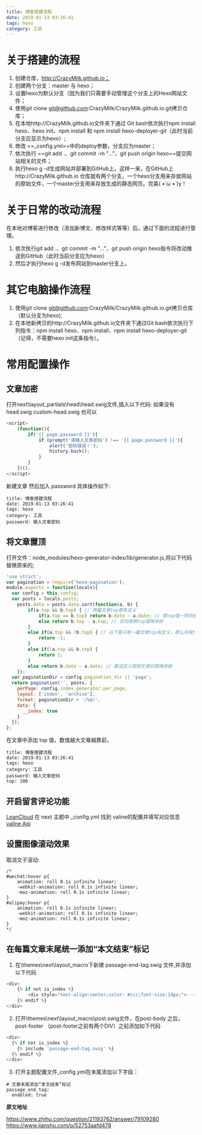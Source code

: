```yaml
---
title: 博客搭建流程
date: 2019-01-13 03:26:41
tags: hexo
category: 工具
---
```


# 关于搭建的流程

1. 创建仓库，http://CrazyMilk.github.io；
2. 创建两个分支：master 与 hexo；
3. 设置hexo为默认分支（因为我们只需要手动管理这个分支上的Hexo网站文件；
4. 使用git clone git@github.com:CrazyMilk/CrazyMilk.github.io.git拷贝仓库；
5. 在本地http://CrazyMilk.github.io文件夹下通过 Git bash依次执行npm install hexo、hexo init、npm install 和 npm install hexo-deployer-git（此时当前分支应显示为hexo）;
6. 修改 ==_config.yml==中的deploy参数，分支应为master；
7. 依次执行 ==git add .、git commit -m "..."、git push origin hexo==提交网站相关的文件；
8. 执行hexo g -d生成网站并部署到GitHub上。这样一来，在GitHub上http://CrazyMilk.github.io 仓库就有两个分支，一个hexo分支用来存放网站的原始文件，一个master分支用来存放生成的静态网页。完美( •̀ ω •́ )y！

# 关于日常的改动流程

在本地对博客进行修改（添加新博文、修改样式等等）后，通过下面的流程进行管理。

1. 依次执行git add .、git commit -m "..."、git push origin hexo指令将改动推送到GitHub（此时当前分支应为hexo）
2. 然后才执行hexo g -d发布网站到master分支上。

# 其它电脑操作流程

1. 使用git clone git@github.com:CrazyMilk/CrazyMilk.github.io.git拷贝仓库（默认分支为hexo);
2. 在本地新拷贝的http://CrazyMilk.github.io文件夹下通过Git bash依次执行下列指令：npm install hexo、npm install、npm install hexo-deployer-git（记得，不需要hexo init这条指令）。

# 常用配置操作

## 文章加密

打开next\layout\_partials\head\head.swig文件,插入以下代码:
如果没有head.swig custom-head.swig 也可以

``` javascript
<script>
    (function(){
        if('{{ page.password }}'){
            if (prompt('请输入文章密码') !== '{{ page.password }}'){
                alert('密码错误！');
                history.back();
            }
        }
    })();
</script>

```

新建文章 然后加入 password 具体操作如下:

```
title: 博客搭建流程
date: 2019-01-13 03:26:41
tags: hexo
category: 工具
password: 输入文章密码
```

## 将文章置顶

打开文件：node_modules/hexo-generator-index/lib/generator.js,将以下代码替换原来的;
```javascript
'use strict';
var pagination = require('hexo-pagination');
module.exports = function(locals){
  var config = this.config;
  var posts = locals.posts;
    posts.data = posts.data.sort(function(a, b) {
        if(a.top && b.top) { // 两篇文章top都有定义
            if(a.top == b.top) return b.date - a.date; // 若top值一样则按照文章日期降序排
            else return b.top - a.top; // 否则按照top值降序排
        }
        else if(a.top && !b.top) { // 以下是只有一篇文章top有定义，那么将有top的排在前面（这里用异或操作居然不行233）
            return -1;
        }
        else if(!a.top && b.top) {
            return 1;
        }
        else return b.date - a.date; // 都没定义按照文章日期降序排
    });
  var paginationDir = config.pagination_dir || 'page';
  return pagination('', posts, {
    perPage: config.index_generator.per_page,
    layout: ['index', 'archive'],
    format: paginationDir + '/%d/',
    data: {
      __index: true
    }
  });
};

```
在文章中添加 top 值，数值越大文章越靠前，
```
title: 博客搭建流程
date: 2019-01-13 03:26:41
tags: hexo
category: 工具
password: 输入文章密码
top: 100
```
##  开启留言评论功能
[LeanCloud](https://leancloud.cn/)
在 next 主题中 _config.yml 找到 valine的配置并填写对应信息
[valine Api](https://valine.js.org/quickstart.html)
## 设置图像滚动效果

取消文子滚动:
```
/*
#wechat:hover p{
    animation: roll 0.1s infinite linear;
    -webkit-animation: roll 0.1s infinite linear;
    -moz-animation: roll 0.1s infinite linear;
}
#alipay:hover p{
    animation: roll 0.1s infinite linear;
    -webkit-animation: roll 0.1s infinite linear;
    -moz-animation: roll 0.1s infinite linear;
}
*/

```
## 在每篇文章末尾统一添加“本文结束”标记
1. 在\themes\next\layout\_macro下新建 passage-end-tag.swig 文件,并添加以下代码
``` javascript
<div>
    {% if not is_index %}
        <div style="text-align:center;color: #ccc;font-size:14px;">-------------本文结束<i class="fa fa-heart"></i>感谢阅读-------------</div>
    {% endif %}
</div>

```

2. 打开\themes\next\layout\_macro\post.swig文件，在post-body 之后， post-footer （post-footer之前有两个DIV）之前添加如下代码

```javascript
<div>
  {% if not is_index %}
    {% include 'passage-end-tag.swig' %}
  {% endif %}
</div>
```

3. 打开主题配置文件_config.yml在末尾添加以下字段：


```
# 文章末尾添加“本文结束”标记
passage_end_tag:
  enabled: true
```

**原文地址**

https://www.zhihu.com/question/21193762/answer/79109280
https://www.jianshu.com/p/52753aafd478